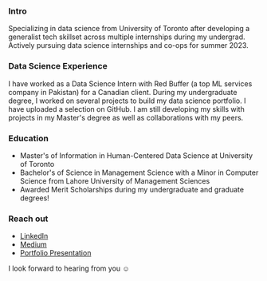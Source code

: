 ### Intro
Specializing in data science from University of Toronto after developing a generalist tech skillset across multiple internships during my undergrad. Actively pursuing data science internships and co-ops for summer 2023.


### Data Science Experience 
I have worked as a Data Science Intern with Red Buffer (a top ML services company in Pakistan) for a Canadian client. During my undergraduate degree, I worked on several projects to build my data science portfolio. I have uploaded a selection on GitHub. I am still developing my skills with projects in my Master's degree as well as collaborations with my peers.


### Education
- Master's of Information in Human-Centered Data Science at University of Toronto
- Bachelor's of Science in Management Science with a Minor in Computer Science from Lahore University of Management Sciences
- Awarded Merit Scholarships during my undergraduate and graduate degrees!


### Reach out
- [LinkedIn](https://www.linkedin.com/in/omerimranuoft/)
- [Medium](https://medium.com/@Omer_Imran)
- [Portfolio Presentation](https://docs.google.com/presentation/d/1X_1N1FVbq0O_xvJK5arEcuk-Id_zLEry586lcsW2lDA/edit?usp=sharing)

I look forward to hearing from you ☺️ 
